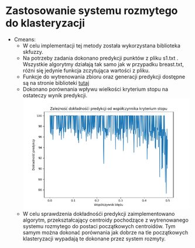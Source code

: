 # Zastosowanie systemu rozmytego do klasteryzacji

- Cmeans:
    - W celu implementacji tej metody została wykorzystana biblioteka skfuzzy.
    - Na potrzeby zadania dokonano predykcji punktów z pliku s1.txt . Wszystkie algorytmy działają tak samo jak w przypadku breast.txt, różni się jedynie funkcja zczytująca wartości z pliku. 
    - Funkcje do wytrenowania zbioru oraz generacji predykcji dostępne są na stronie biblioteki [tutaj](https://pythonhosted.org/scikit-fuzzy/auto_examples/plot_cmeans.html)
    - Dokonano porównania wpływu wielkości kryterium stopu na ostateczy wynik predykcji. 
    ![Kryterium stopu](predykcjaerror.png)
    - W celu sprawdzenia dokładnośći predykcji zaimplementowano algorytm, przekształcający centroidy pochodzące z wytrenowanego systemu rozmytego do postaci początkowych centroidów. Tym samym można dokonać porównania jak dobrze na tle początkowych klasteryzacji wypadają te dokonane przez system rozmyty.
    



